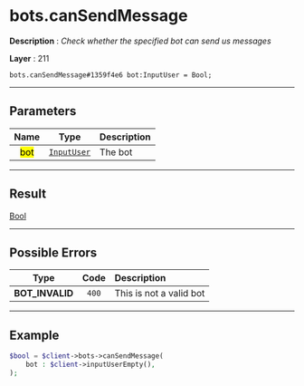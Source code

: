 # bots.canSendMessage

**Description** : *Check whether the specified bot can send us messages*

**Layer** : 211

```tl
bots.canSendMessage#1359f4e6 bot:InputUser = Bool;
```

---

## Parameters

| Name | Type | Description |
| :---: | :---: | :--- |
| <mark>bot</mark> | [`InputUser`](type/InputUser) | The bot |

---

## Result

[Bool](type/Bool)

---

## Possible Errors

| Type | Code | Description |
| :---: | :---: | :--- |
| **BOT_INVALID** | `400` | This is not a valid bot |

---

## Example

```php
$bool = $client->bots->canSendMessage(
	bot : $client->inputUserEmpty(),
);
```